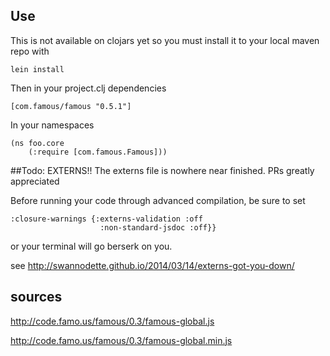 ## Use
This is not available on clojars yet so you must install it to your local maven repo with
```
lein install
```

Then in your project.clj dependencies
```
[com.famous/famous "0.5.1"]
```

In your namespaces
```
(ns foo.core
    (:require [com.famous.Famous]))

```

##Todo: EXTERNS!!
The externs file is nowhere near finished. PRs greatly appreciated


Before running your code through advanced compilation, be sure to set

```
:closure-warnings {:externs-validation :off
                    :non-standard-jsdoc :off}}
```

or your terminal will go berserk on you.

see http://swannodette.github.io/2014/03/14/externs-got-you-down/


## sources
http://code.famo.us/famous/0.3/famous-global.js

http://code.famo.us/famous/0.3/famous-global.min.js
